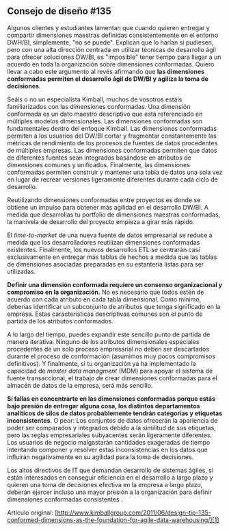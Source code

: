 ﻿---
UniqueId: mneNSHknqU
Title: "Consejo de diseño #135: Las dimensiones conformadas como fundamento de un data warehouse ágil"
Url: 2011/135-dimensiones-conformadas-fundamento-datawarehouse-agil.html
Section: "Artículos"
Date: 2016-11-03T00:00:00.0000000
SecondaryDate: 2011-06-01T00:00:00.0000000
Description: "Las dimensiones conformadas permiten el desarrollo ágil de DW/BI  y agiliza la toma de decisiones. Reutilizando dimensiones conformadas entre proyectos es  donde se obtiene un impulso para obtener más agilidad en el desarrollo  DW/BI. A medida que desarrollas tu portfolio de dimensiones maestras conformadas, la manivela de desarrollo del proyecto empieza a girar más rápido."
Author: Margy Ross
Category: "Fundamentos diseño dimensional"
RelatedUrl: http://www.kimballgroup.com/2011/06/design-tip-135-conformed-dimensions-as-the-foundation-for-agile-data-warehousing/

---
## Consejo de diseño \#135

Algunos clientes y estudiantes lamentan que cuando quieren entregar y compartir dimensiones maestras definidas consistentemente en el entorno DWH/BI, simplemente, "no se puede". Explican que lo harían si pudiesen, pero con una alta dirección centrada en utilizar técnicas de desarrollo ágil para ofrecer soluciones DW/BI, es "imposible" tener tiempo para llegar a un acuerdo en toda la organización sobre dimensiones conformadas. Quiero llevar a cabo este argumento al revés afirmando que **las dimensiones conformadas permiten el desarrollo ágil de DW/BI  y agiliza la toma de decisiones**.

Seáis o no un especialista Kimball, muchos de vosotros estáis familiarizados con las dimensiones conformadas. Una dimensión conformada es un dato maestro descriptivo que está referenciado en múltiples modelos dimensionales. Las dimensiones conformadas son fundamentales dentro del enfoque Kimball. Las dimensiones conformadas permiten a  los usuarios del DW/BI cortar y fragmentar constantemente las métricas de rendimiento de los procesos de fuentes de datos procedentes de múltiples empresas. Las dimensiones conformadas permiten que datos de diferentes fuentes sean integrados basándose en atributos de dimensiones comunes y unificados. Finalmente, las dimensiones conformadas permiten construir y mantener una tabla de datos una sola vez en lugar de recrear versiones ligeramente diferentes durante cada ciclo de desarrollo.

Reutilizando dimensiones conformadas entre proyectos es  donde se obtiene un impulso para obtener más agilidad en el desarrollo  DW/BI. A medida que desarrollas tu portfolio de dimensiones maestras conformadas, la manivela de desarrollo del proyecto empieza a girar más rápido.

El *time-to-market* de una nueva fuente de datos empresarial se reduce a medida que los desarrolladores reutilizan dimensiones conformadas existentes. Finalmente, los nuevos desarrollos ETL se centrarán casi exclusivamente en entregar más tablas de hechos a medida que las tablas de dimensiones asociadas preparadas en su estantería listas para ser utilizadas.

**Definir una dimensión conformada requiere un consenso organizacional y compromiso en la organización.** No es necesario que todos estén de acuerdo con cada atributo en cada tabla dimensional. Como mínimo, deberías identificar un subconjunto de atributos que tenga significado en la empresa. Estas características descriptivas comunes son el punto de partida de los atributos conformados.

A lo largo del tiempo, puedes expandir este sencillo punto de partida de manera iterativa. Ninguno de los atributos dimensionales especiales procedentes de un solo proceso empresarial no deben ser descartados durante el proceso de conformación (asumimos muy pocos compromisos definitivos). Y finalmente, si tu organización ya ha implementado la capacidad de *master data managment* (MDM) para apoyar el sistema de fuente transaccional, el trabajo de crear dimensiones conformadas para el almacén de datos de la empresa, será más sencillo.

**Si fallas en concentrarte en las dimensiones conformadas porque estás bajo presión de entregar alguna cosa, los distintos departamentos analíticos de silos de datos probablemente tendrán categorías y etiquetas inconsistentes**. O peor: Los conjuntos de datos ofrecerán la apariencia de poder ser comparados y integrados debido a la similitud de sus etiquetas, pero las reglas empresariales subyacentes serán ligeramente diferentes. Los usuarios de negocio malgastarán cantidades exageradas de tiempo intentando componer y resolver estas inconsistencias en los datos que influirán negativamente en su agilidad para la toma de decisiones.

Los altos directivos de IT que demandan desarrollo de sistemas ágiles, si están interesados en conseguir eficiencia en el desarrollo a largo plazo y quieren una toma de decisiones efectiva en la empresa a largo plazo, deberán ejercer incluso una mayor presión a la organización para definir dimensiones conformadas consistentes .

Artículo original: [http://www.kimballgroup.com/2011/06/design-tip-135-conformed-dimensions-as-the-foundation-for-agile-data-warehousing/][1]





[1]: http://www.kimballgroup.com/2011/06/design-tip-135-conformed-dimensions-as-the-foundation-for-agile-data-warehousing/